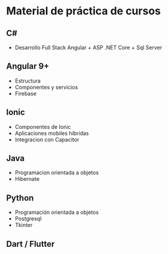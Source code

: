 # Material de práctica de cursos

## C# 
- Desarrollo Full Stack Angular + ASP .NET Core + Sql Server

## Angular 9+
- Estructura
- Componentes y servicios
- Firebase

## Ionic
- Componentes de Ionic
- Aplicaciones mobiles híbridas
- Integracion con Capacitor

## Java
- Programacion orientada a objetos
- Hibernate

## Python
- Programación orientada a objetos
- Postgresql
- Tkinter

## Dart / Flutter


